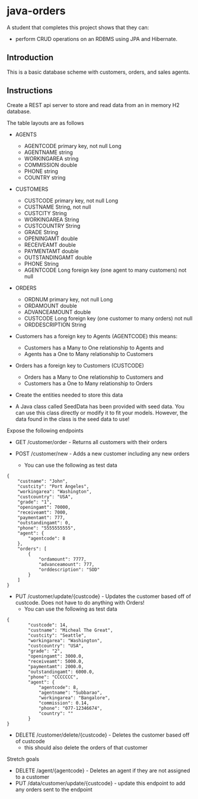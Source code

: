 # java-orders

A student that completes this project shows that they can:
* perform CRUD operations on an RDBMS using JPA and Hibernate.

## Introduction

This is a basic database scheme with customers, orders, and sales agents.

## Instructions

Create a REST api server to store and read data from an in memory H2 database. 

The table layouts are as follows

* AGENTS
  * AGENTCODE primary key, not null Long
  * AGENTNAME string
  * WORKINGAREA string
  * COMMISSION double
  * PHONE string
  * COUNTRY string

* CUSTOMERS
  * CUSTCODE primary key, not null Long
  * CUSTNAME String, not null
  * CUSTCITY String
  * WORKINGAREA String
  * CUSTCOUNTRY String
  * GRADE String
  * OPENINGAMT double
  * RECEIVEAMT double
  * PAYMENTAMT double
  * OUTSTANDINGAMT double
  * PHONE String
  * AGENTCODE Long foreign key (one agent to many customers) not null

* ORDERS
  * ORDNUM primary key, not null Long
  * ORDAMOUNT double
  * ADVANCEAMOUNT double
  * CUSTCODE Long foreign key (one customer to many orders) not null
  * ORDDESCRIPTION String

* Customers has a foreign key to Agents (AGENTCODE) this means:
  * Customers has a Many to One relationship to Agents and
  * Agents has a One to Many relationship to Customers

* Orders has a foreign key to Customers (CUSTCODE) 
  * Orders has a Many to One relationship to Customers and
  * Customers has a One to Many relationship to Orders

* Create the entities needed to store this data
* A Java class called SeedData has been provided with seed data. You can use this class directly or modify it to fit your models. However, the data found in the class is the seed data to use!
 
Expose the following endpoints

* GET /customer/order - Returns all customers with their orders

* POST /customer/new - Adds a new customer including any new orders
  * You can use the following as test data
  
```
{
    "custname": "John",
    "custcity": "Port Angeles",
    "workingarea": "Washington",
    "custcountry": "USA",
    "grade": "1",
    "openingamt": 70000,
    "receiveamt": 7000,
    "paymentamt": 777,
    "outstandingamt": 0,
    "phone": "5555555555",
    "agent": {
        "agentcode": 8
    },
    "orders": [
        {
            "ordamount": 7777,
            "advanceamount": 777,
            "orddescription": "SOD"
        }
    ]
}
```

* PUT /customer/update/{custcode} - Updates the customer based off of custcode. Does not have to do anything with Orders!
  * You can use the following as test data
  
```
{
        "custcode": 14,
        "custname": "Micheal The Great",
        "custcity": "Seattle",
        "workingarea": "Washington",
        "custcountry": "USA",
        "grade": "2",
        "openingamt": 3000.0,
        "receiveamt": 5000.0,
        "paymentamt": 2000.0,
        "outstandingamt": 6000.0,
        "phone": "CCCCCCC",
        "agent": {
            "agentcode": 8,
            "agentname": "Subbarao",
            "workingarea": "Bangalore",
            "commission": 0.14,
            "phone": "077-12346674",
            "country": ""
        }
}
```

* DELETE /customer/delete/{custcode} - Deletes the customer based off of custcode
  * this should also delete the orders of that customer

Stretch goals
* DELETE /agent/{agentcode} - Deletes an agent if they are not assigned to a customer
* PUT /data/customer/update/{custcode} - update this endpoint to add any orders sent to the endpoint

